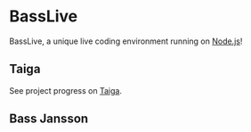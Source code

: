 # BassLive

BassLive, a unique live coding environment running on [Node.js](https://nodejs.org/)!

## Taiga

See project progress on [Taiga](https://tree.taiga.io/project/bassjansson-basslive/).

## Bass Jansson

